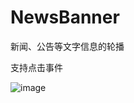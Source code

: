 # NewsBanner
新闻、公告等文字信息的轮播

支持点击事件

![image](https://github.com/ssyzh/PullLoadDemo/blob/master/PullLoadDemo/Resource/PullLoad.gif)
